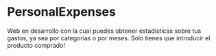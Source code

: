 # PersonalExpenses
Web en desarrollo con la cual puedes obtener estadísticas sobre tus gastos, ya sea por categorías o por meses. Solo tienes que introducir el producto comprado!
